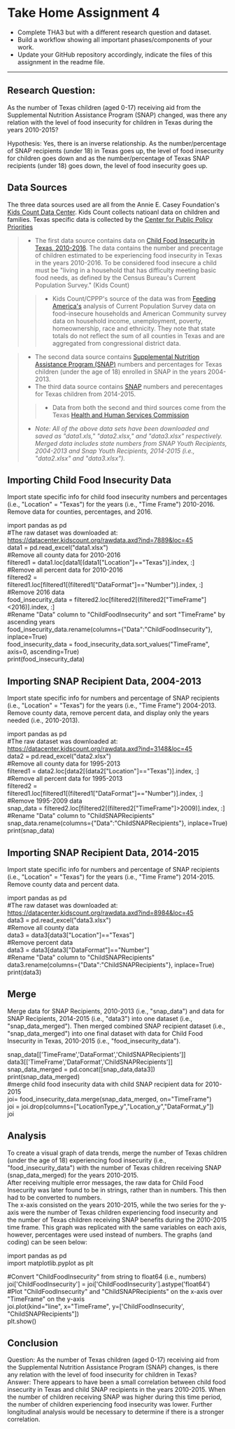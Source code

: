 # **Take Home Assignment 4**
- Complete THA3 but with a different research question and dataset.
- Build a workflow showing all important phases/components of your work.
- Update your GitHub repository accordingly, indicate the files of this assignment in the readme file.
---

## **Research Question:** 
As the number of Texas children (aged 0-17) receiving aid from the Supplemental Nutrition Assistance Program (SNAP) changed, was there any relation with the level of food insecurity for children in Texas during the years 2010-2015?

Hypothesis: Yes, there is an inverse relationship. As the number/percentage of SNAP recipients (under 18) in Texas goes up, the level of food insecurity for children goes down and as the number/percentage of Texas SNAP recipients (under 18) goes down, the level of food insecurity goes up.

## **Data Sources**
The three data sources used are all from the Annie E. Casey Foundation's [Kids Count Data Center](https://datacenter.kidscount.org/). Kids Count collects natioanl data on children and families. Texas specific data is collected by the [Center for Public Policy Priorities](https://forabettertexas.org/kidscount.html)
> - The first data source contains data on [Child Food Insecurity in Texas, 2010-2016](https://datacenter.kidscount.org/data/tables/7889-child-food-insecurity?loc=45&loct=2#detailed/2/any/false/870,573,869,36,868,867,133/any/15218,15219). The data contains the number and precentage of children estimated to be experiencing food insecurity in Texas in the years 2010-2016. To be considered food insecure a child must be "living in a household that has difficulty meeting basic food needs, as defined by the Census Bureau's Current Population Survey." (Kids Count)
>> - Kids Count/CPPP's source of the data was from [Feeding America's](https://www.feedingamerica.org/) analysis of Current Population Survey data on food-insecure households and American Community survey data on household income, unemployment, poverty, homeownership, race and ethnicity. They note that state totals do not reflect the sum of all counties in Texas and are aggregated from congressional district data.

> - The second data source contains [Supplemental Nutrition Assistance Program (SNAP)](https://datacenter.kidscount.org/data/tables/3148-supplemental-nutrition-assistance-snap-formerly-food-stamps-recipients-0-17?loc=45&loct=2l) numbers and percentages for Texas children (under the age of 18) enrolled in SNAP in the years 2004-2013.
> - The third data source contains [SNAP](https://datacenter.kidscount.org/data/tables/8984-supplemental-nutrition-assistance-snap-formerly-food-stamps-recipients-0-17?loc=45&loct=2) numbers and perecentages for Texas children from 2014-2015.
>> - Data from both the second and third sources come from the Texas [Health and Human Services Commission](https://hhs.texas.gov) 
> - *Note: All of the above data sets have been downloaded and saved as "data1.xls," "data2.xlsx," and "data3.xlsx" respectively. Merged data includes state numbers from SNAP Youth Recipients, 2004-2013  and Snap Youth Recipients, 2014-2015 (i.e., "data2.xlsx" and "data3.xlsx").*

## **Importing Child Food Insecurity Data**
Import state specific info for child food insecurity numbers and percentages (i.e., "Location" = "Texas") for the years (i.e., "Time Frame") 2010-2016. Remove data for counties, percentages, and 2016.

import pandas as pd  
#The raw dataset was downloaded at: https://datacenter.kidscount.org/rawdata.axd?ind=7889&loc=45  
data1 = pd.read_excel("data1.xlsx")  
#Remove all county data for 2010-2016  
filtered1 = data1.loc[data1[(data1["Location"]=="Texas")].index, :]  
 #Remove all percent data for 2010-2016  
filtered2 = filtered1.loc[filtered1[(filtered1["DataFormat"]=="Number")].index, :]  
 #Remove 2016 data  
food_insecurity_data = filtered2.loc[filtered2[(filtered2["TimeFrame"]<2016)].index, :]  
 #Rename "Data" column to "ChildFoodInsecurity" and sort "TimeFrame" by ascending years  
food_insecurity_data.rename(columns={"Data":"ChildFoodInsecurity"}, inplace=True)  
food_insecurity_data = food_insecurity_data.sort_values("TimeFrame", axis=0, ascending=True)  
print(food_insecurity_data)  


## **Importing SNAP Recipient Data, 2004-2013**
Import state specific info for numbers and percentage of SNAP recipients (i.e., "Location" = "Texas") for the years (i.e., "Time Frame") 2004-2013. Remove county data, remove percent data, and display only the years needed (i.e., 2010-2013).  

import pandas as pd  
 #The raw dataset was downloaded at: https://datacenter.kidscount.org/rawdata.axd?ind=3148&loc=45  
data2 = pd.read_excel("data2.xlsx")  
 #Remove all county data for 1995-2013  
filtered1 = data2.loc[data2[(data2["Location"]=="Texas")].index, :]  
 #Remove all percent data for 1995-2013  
filtered2 = filtered1.loc[filtered1[(filtered1["DataFormat"]=="Number")].index, :]  
 #Remove 1995-2009 data  
snap_data = filtered2.loc[filtered2[(filtered2["TimeFrame"]>2009)].index, :]  
 #Rename "Data" column to "ChildSNAPRecipients"  
snap_data.rename(columns={"Data":"ChildSNAPRecipients"}, inplace=True)  
print(snap_data)  

## **Importing SNAP Recipient Data, 2014-2015**
Import state specific info for numbers and percentage of SNAP recipients (i.e., "Location" = "Texas") for the years (i.e., "Time Frame") 2014-2015. Remove county data and percent data.  

import pandas as pd  
 #The raw dataset was downloaded at: https://datacenter.kidscount.org/rawdata.axd?ind=8984&loc=45  
data3 = pd.read_excel("data3.xlsx")  
#Remove all county data  
data3 = data3[data3["Location"]=="Texas"]  
#Remove percent data  
data3 = data3[data3["DataFormat"]=="Number"]  
#Rename "Data" column to "ChildSNAPRecipients"  
data3.rename(columns={"Data":"ChildSNAPRecipients"}, inplace=True)  
print(data3)  

## **Merge**
Merge data for SNAP Recipients, 2010-2013 (i.e., "snap_data") and data for SNAP Recipients, 2014-2015 (i.e., "data3") into one dataset (i.e., "snap_data_merged"). Then merged combined SNAP recipient dataset (i.e., "snap_data_merged") into one final dataset with data for Child Food Insecurity in Texas, 2010-2015 (i.e., "food_insecurity_data").  

snap_data[['TimeFrame','DataFormat','ChildSNAPRecipients']]  
data3[['TimeFrame','DataFormat','ChildSNAPRecipients']]  
snap_data_merged = pd.concat([snap_data,data3])  
print(snap_data_merged)  
 #merge child food insecurity data with child SNAP recipient data for 2010-2015  
joi= food_insecurity_data.merge(snap_data_merged, on="TimeFrame")  
joi = joi.drop(columns=["LocationType_y","Location_y","DataFormat_y"])  
joi  

## **Analysis**
To create a visual graph of data trends, merge the number of Texas children (under the age of 18) experiencing food insecurity (i.e., "food_insecurity_data") with the number of Texas children receiving SNAP (snap_data_merged) for the years 2010-2015.  
After receiving multiple error messages, the raw data for Child Food Insecurity was later found to be in strings, rather than in numbers. This then had to be converted to numbers.  
The x-axis consisted on the years 2010-2015, while the two series for the y-axis were the number of Texas children experiencing food insecurity and the number of Texas children receiving SNAP benefits during the 2010-2015 time frame. This graph was replicated with the same variables on each axis, however, percentages were used instead of numbers. The graphs (and coding) can be seen below:  

import pandas as pd  
import matplotlib.pyplot as plt  

 #Convert "ChildFoodInsecurity" from string to float64 (i.e., numbers)  
joi['ChildFoodInsecurity'] = joi['ChildFoodInsecurity'].astype('float64')   
 #Plot "ChildFoodInsecurity" and "ChildSNAPRecipients" on the x-axis over "TimeFrame" on the y-axis  
joi.plot(kind="line", x="TimeFrame", y=['ChildFoodInsecurity', "ChildSNAPRecipients"])  
plt.show()  

## **Conclusion**
Question: As the number of Texas children (aged 0-17) receiving aid from the Supplemental Nutrition Assistance Program (SNAP) changes, is there any relation with the level of food insecurity for children in Texas?  
Answer: There appears to have been a small correlation between child food insecurity in Texas and child SNAP recipients in the years 2010-2015. When the number of children receiving SNAP was higher during this time period, the number of children experiencing food insecurity was lower. Further longitudinal analysis would be necessary to determine if there is a stronger correlation.  
